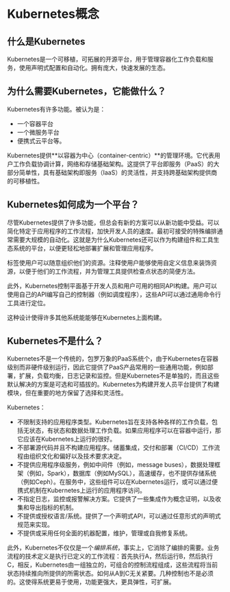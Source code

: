 # Kubernetes概念



## 什么是Kubernetes

Kubernetes是一个可移植，可拓展的开源平台，用于管理容器化工作负载和服务，使用声明式配置和自动化。拥有庞大，快速发展的生态。

## 为什么需要Kubernetes，它能做什么？

Kubernetes有许多功能。被认为是：

- 一个容器平台
- 一个微服务平台
- 便携式云平台等。

Kubernetes提供**以容器为中心（container-centric）**的管理环境。它代表用户工作负载协调计算，网络和存储基础架构。这提供了平台即服务（PaaS）的大部分简单性，具有基础架构即服务（IaaS）的灵活性，并支持跨基础架构提供商的可移植性。

## Kubernetes如何成为一个平台？

尽管Kubernetes提供了许多功能，但总会有新的方案可以从新功能中受益。可以简化特定于应用程序的工作流程，加快开发人员的速度。最初可接受的特殊编排通常需要大规模的自动化。这就是为什么Kubernetes还可以作为构建组件和工具生态系统的平台，以便更轻松地部署扩展和管理应用程序。

标签使用户可以随意组织他们的资源。注释使用户能够使用自定义信息来装饰资源，以便于他们的工作流程，并为管理工具提供检查点状态的简便方法。

此外，Kubernetes控制平面基于开发人员和用户可用的相同API构建。用户可以使用自己的API编写自己的控制器（例如调度程序），这些API可以通过通用命令行工具进行定位。

这种设计使得许多其他系统能能够在Kubernetes上面构建。

## Kubernetes不是什么？

Kubernetes不是一个传统的，包罗万象的PaaS系统个，由于Kubernetes在容器级别而非硬件级别运行，因此它提供了PaaS产品常用的一些通用功能，例如部署，扩展，负载均衡，日志记录和监控。但是Kubernetes不是单独的，而且这些默认解决的方案是可选和可插拔的。Kubernetes为构建开发人员平台提供了构建模块，但在重要的地方保留了选择和灵活性。

Kubernetes：

- 不限制支持的应用程序类型。Kubernetes旨在支持各种各样的工作负载，包括无状态，有状态和数据处理工作负载。如果应用程序可以在容器中运行，那它应该在Kubernetes上运行的很好。
- 不部署源代码并且不构建应用程序。储蓄集成，交付和部署（CI/CD）工作流程由组织文化和偏好以及技术要求决定。
- 不提供应用程序级服务，例如中间件（例如，message buses），数据处理框架（例如，Spark），数据库（例如MySQL），高速缓存，也不提供存储系统（例如Ceph）。在服务中，这些组件可以在Kubernetes运行，或可以通过便携式机制在Kubernetes上运行的应用程序访问。
-  不指定日志，监控或报警解决方案。它提供了一些集成作为概念证明，以及收集和导出指标的机制。
- 不提供或授权语言/系统。提供了一个声明式API，可以通过任意形式的声明式规范来实现。
- 不提供或采用任何全面的机器配置，维护，管理或自我修复系统。



此外，Kubernetes不仅仅是一个*编排系统*，事实上，它消除了编排的需要。业务流程的技术定义是执行已定义的工作流程：首先执行A，然后运行B，然后执行C，相反，Kubernetes由一组独立的，可组合的控制流程组成，这些流程将当前状态持续推向所提供的所需状态。如何从A到C无关紧要。几种控制也不是必须的。这使得系统更易于使用，功能更强大，更具弹性，可扩展。

